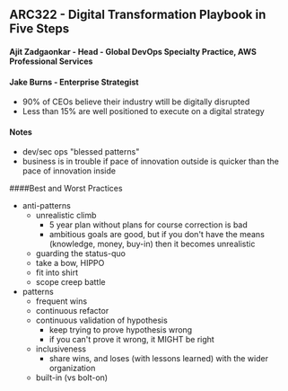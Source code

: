 ## ARC322 - Digital Transformation Playbook in Five Steps

#### Ajit Zadgaonkar - Head - Global DevOps Specialty Practice, AWS Professional Services
#### Jake Burns - Enterprise Strategist

- 90% of CEOs believe their industry wtill be digitally disrupted
- Less than 15% are well positioned to execute on a digital strategy

#### Notes
- dev/sec ops "blessed patterns"
- business is in trouble if pace of innovation outside is quicker than the pace of innovation inside

####Best and Worst Practices
- anti-patterns
	- unrealistic climb
		- 5 year plan without plans for course correction is bad
		- ambitious goals are good, but if you don't have the means (knowledge, money, buy-in) then it becomes unrealistic
	- guarding the status-quo
	- take a bow, HIPPO
	- fit into shirt
	- scope creep battle
- patterns
	- frequent wins
	- continuous refactor
	- continuous validation of hypothesis
		- keep trying to prove hypothesis wrong
		- if you can't prove it wrong, it MIGHT be right
	- inclusiveness
		- share wins, and loses (with lessons learned) with the wider organization
	- built-in (vs bolt-on)